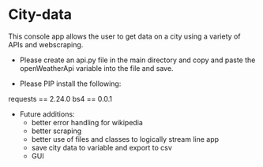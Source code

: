 # City-data

This console app allows the user to get data on a city using a variety of APIs and webscraping. 


* Please create an api.py file in the main directory and copy and paste the openWeatherApi variable into the file and save.

* Please PIP install the following:

requests == 2.24.0
bs4 == 0.0.1


* Future additions: 
    * better error handling for wikipedia
    * better scraping
    * better use of files and classes to logically stream line app
    * save city data to variable and export to csv
    * GUI